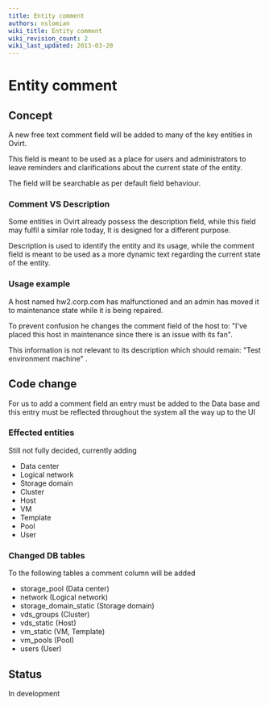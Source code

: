 ```yaml
---
title: Entity comment
authors: nslomian
wiki_title: Entity comment
wiki_revision_count: 2
wiki_last_updated: 2013-03-20
---
```


# Entity comment

## Concept

A new free text comment field will be added to many of the key entities in Ovirt.

This field is meant to be used as a place for users and administrators to leave reminders and clarifications about the current state of the entity.

The field will be searchable as per default field behaviour.

### Comment VS Description

Some entities in Ovirt already possess the description field, while this field may fulfil a similar role today, It is designed for a different purpose.

Description is used to identify the entity and its usage, while the comment field is meant to be used as a more dynamic text regarding the current state of the entity.

### Usage example

A host named hw2.corp.com has malfunctioned and an admin has moved it to maintenance state while it is being repaired.

To prevent confusion he changes the comment field of the host to: "I've placed this host in maintenance since there is an issue with its fan".

This information is not relevant to its description which should remain: "Test environment machine" .

## Code change

For us to add a comment field an entry must be added to the Data base and this entry must be reflected throughout the system all the way up to the UI

### Effected entities

Still not fully decided, currently adding

*   Data center
*   Logical network
*   Storage domain
*   Cluster
*   Host
*   VM
*   Template
*   Pool
*   User

### Changed DB tables

To the following tables a comment column will be added

*   storage_pool (Data center)
*   network (Logical network)
*   storage_domain_static (Storage domain)
*   vds_groups (Cluster)
*   vds_static (Host)
*   vm_static (VM, Template)
*   vm_pools (Pool)
*   users (User)

## Status

In development

